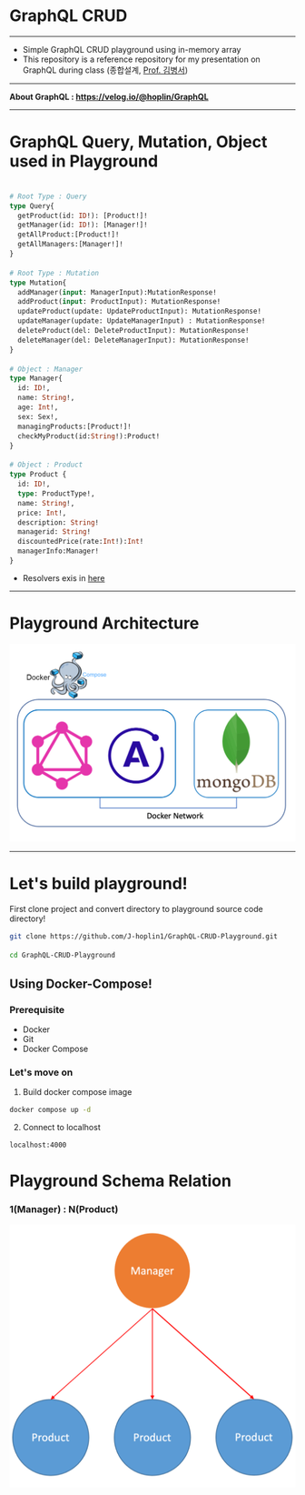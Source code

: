 GraphQL CRUD
===
***
- Simple GraphQL CRUD playground using in-memory array
- This repository is a reference repository for my presentation on GraphQL during class (종합설계, [Prof. 김병서](http://bcnlab.hongik.ac.kr/professor.html))
***
**About GraphQL : https://velog.io/@hoplin/GraphQL**
***
# GraphQL Query, Mutation, Object used in Playground
```graphql

# Root Type : Query
type Query{
  getProduct(id: ID!): [Product!]!
  getManager(id: ID!): [Manager!]!
  getAllProduct:[Product!]!
  getAllManagers:[Manager!]!
}

# Root Type : Mutation
type Mutation{
  addManager(input: ManagerInput):MutationResponse!
  addProduct(input: ProductInput): MutationResponse!
  updateProduct(update: UpdateProductInput): MutationResponse!
  updateManager(update: UpdateManagerInput) : MutationResponse!
  deleteProduct(del: DeleteProductInput): MutationResponse!
  deleteManager(del: DeleteManagerInput): MutationResponse!
}

# Object : Manager
type Manager{
  id: ID!,
  name: String!,
  age: Int!,
  sex: Sex!,
  managingProducts:[Product!]!
  checkMyProduct(id:String!):Product!
}

# Object : Product
type Product {
  id: ID!,
  type: ProductType!,
  name: String!,
  price: Int!,
  description: String!
  managerid: String!
  discountedPrice(rate:Int!):Int!
  managerInfo:Manager!
}

```
- Resolvers exis in [here](./src/Resolver/)
***
# Playground Architecture

![img](./img/4.png)
***
# Let's build playground!
First clone project and convert directory to playground source code directory!
```bash
git clone https://github.com/J-hoplin1/GraphQL-CRUD-Playground.git

cd GraphQL-CRUD-Playground
```

## Using Docker-Compose!

### Prerequisite

- Docker
- Git
- Docker Compose

### Let's move on
1. Build docker compose image

```bash
docker compose up -d
```

2. Connect to localhost 

```
localhost:4000
```
# Playground Schema Relation

### 1(Manager) : N(Product)

![img](./img/5.png)
